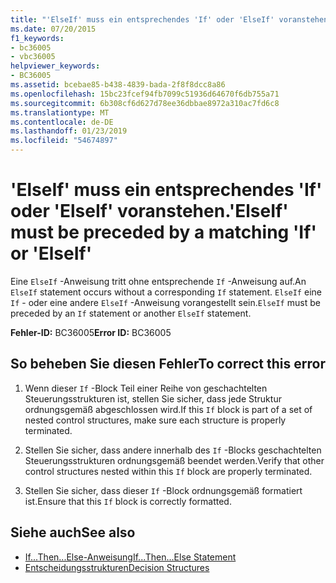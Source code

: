 ```yaml
---
title: "'ElseIf' muss ein entsprechendes 'If' oder 'ElseIf' voranstehen."
ms.date: 07/20/2015
f1_keywords:
- bc36005
- vbc36005
helpviewer_keywords:
- BC36005
ms.assetid: bcebae85-b438-4839-bada-2f8f8dcc8a86
ms.openlocfilehash: 15bc23fcef94fb7099c51936d64670f6db755a71
ms.sourcegitcommit: 6b308cf6d627d78ee36dbbae8972a310ac7fd6c8
ms.translationtype: MT
ms.contentlocale: de-DE
ms.lasthandoff: 01/23/2019
ms.locfileid: "54674897"
---
```

# <a name="elseif-must-be-preceded-by-a-matching-if-or-elseif"></a><span data-ttu-id="b39ad-102">'ElseIf' muss ein entsprechendes 'If' oder 'ElseIf' voranstehen.</span><span class="sxs-lookup"><span data-stu-id="b39ad-102">'ElseIf' must be preceded by a matching 'If' or 'ElseIf'</span></span>
<span data-ttu-id="b39ad-103">Eine `ElseIf` -Anweisung tritt ohne entsprechende `If` -Anweisung auf.</span><span class="sxs-lookup"><span data-stu-id="b39ad-103">An `ElseIf` statement occurs without a corresponding `If` statement.</span></span> <span data-ttu-id="b39ad-104">`ElseIf` eine `If` - oder eine andere `ElseIf` -Anweisung vorangestellt sein.</span><span class="sxs-lookup"><span data-stu-id="b39ad-104">`ElseIf` must be preceded by an `If` statement or another `ElseIf` statement.</span></span>  
  
 <span data-ttu-id="b39ad-105">**Fehler-ID:** BC36005</span><span class="sxs-lookup"><span data-stu-id="b39ad-105">**Error ID:** BC36005</span></span>  
  
## <a name="to-correct-this-error"></a><span data-ttu-id="b39ad-106">So beheben Sie diesen Fehler</span><span class="sxs-lookup"><span data-stu-id="b39ad-106">To correct this error</span></span>  
  
1.  <span data-ttu-id="b39ad-107">Wenn dieser `If` -Block Teil einer Reihe von geschachtelten Steuerungsstrukturen ist, stellen Sie sicher, dass jede Struktur ordnungsgemäß abgeschlossen wird.</span><span class="sxs-lookup"><span data-stu-id="b39ad-107">If this `If` block is part of a set of nested control structures, make sure each structure is properly terminated.</span></span>  
  
2.  <span data-ttu-id="b39ad-108">Stellen Sie sicher, dass andere innerhalb des `If` -Blocks geschachtelten Steuerungsstrukturen ordnungsgemäß beendet werden.</span><span class="sxs-lookup"><span data-stu-id="b39ad-108">Verify that other control structures nested within this `If` block are properly terminated.</span></span>  
  
3.  <span data-ttu-id="b39ad-109">Stellen Sie sicher, dass dieser `If` -Block ordnungsgemäß formatiert ist.</span><span class="sxs-lookup"><span data-stu-id="b39ad-109">Ensure that this `If` block is correctly formatted.</span></span>  
  
## <a name="see-also"></a><span data-ttu-id="b39ad-110">Siehe auch</span><span class="sxs-lookup"><span data-stu-id="b39ad-110">See also</span></span>
- [<span data-ttu-id="b39ad-111">If...Then...Else-Anweisung</span><span class="sxs-lookup"><span data-stu-id="b39ad-111">If...Then...Else Statement</span></span>](../../visual-basic/language-reference/statements/if-then-else-statement.md)
- [<span data-ttu-id="b39ad-112">Entscheidungsstrukturen</span><span class="sxs-lookup"><span data-stu-id="b39ad-112">Decision Structures</span></span>](../../visual-basic/programming-guide/language-features/control-flow/decision-structures.md)
